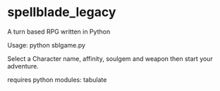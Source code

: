 # spellblade_legacy
A turn based RPG written in Python

Usage: python sblgame.py

Select a Character name, affinity, soulgem and weapon then start your adventure.

requires python modules:
tabulate
